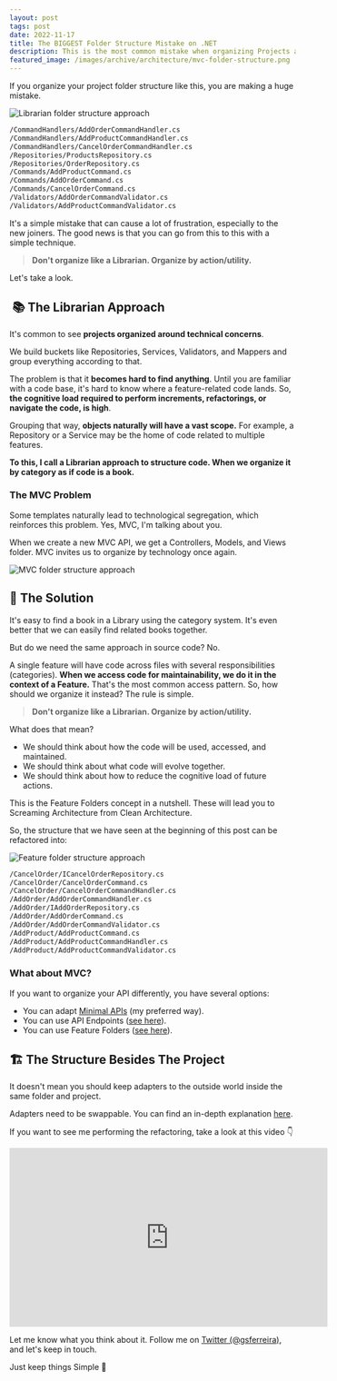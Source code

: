 ```yaml
---
layout: post
tags: post
date: 2022-11-17
title: The BIGGEST Folder Structure Mistake on .NET
description: This is the most common mistake when organizing Projects and Solutions in .NET. It is a real onboarding nightmare for newcomers. In this post, I will show you how to use Feature Folders towards a Screaming Architecture (Clean Architecture).
featured_image: /images/archive/architecture/mvc-folder-structure.png
---
```


If you organize your project folder structure like this, you are making a huge mistake.

![Librarian folder structure approach](/images/archive/architecture/librarian-folder-structure.png)

```bash
/CommandHandlers/AddOrderCommandHandler.cs
/CommandHandlers/AddProductCommandHandler.cs
/CommandHandlers/CancelOrderCommandHandler.cs
/Repositories/ProductsRepository.cs
/Repositories/OrderRepository.cs
/Commands/AddProductCommand.cs
/Commands/AddOrderCommand.cs
/Commands/CancelOrderCommand.cs
/Validators/AddOrderCommandValidator.cs
/Validators/AddProductCommandValidator.cs
```

It's a simple mistake that can cause a lot of frustration, especially to the new joiners.
The good news is that you can go from this to this with a simple technique.

> **Don't organize like a Librarian.
> Organize by action/utility.**

Let's take a look.

##  📚 The Librarian Approach

It's common to see **projects organized around technical concerns**.

We build buckets like Repositories, Services, Validators, and Mappers and group everything according to that.

The problem is that it **becomes hard to find anything**. Until you are familiar with a code base, it's hard to know where a feature-related code lands. So, **the cognitive load required to perform increments, refactorings, or navigate the code, is high**.

Grouping that way, **objects naturally will have a vast scope.** For example, a Repository or a Service may be the home of code related to multiple features.

**To this, I call a Librarian approach to structure code. When we organize it by category as if code is a book.**

### The MVC Problem

Some templates naturally lead to technological segregation, which reinforces this problem.
Yes, MVC, I'm talking about you.

When we create a new MVC API, we get a Controllers, Models, and Views folder. MVC invites us to organize by technology once again.

![MVC folder structure approach](/images/archive/architecture/mvc-folder-structure.png)

## 🎯 The Solution

It's easy to find a book in a Library using the category system. It's even better that we can easily find related books together.

But do we need the same approach in source code? No.

A single feature will have code across files with several responsibilities (categories). **When we access code for maintainability, we do it in the context of a Feature.** That's the most common access pattern. So, how should we organize it instead? The rule is simple.

> **Don't organize like a Librarian.
> Organize by action/utility.**

What does that mean?

- We should think about how the code will be used, accessed, and maintained.
- We should think about what code will evolve together.
- We should think about how to reduce the cognitive load of future actions.

This is the Feature Folders concept in a nutshell.
These will lead you to Screaming Architecture from Clean Architecture.

So, the structure that we have seen at the beginning of this post can be refactored into:

![Feature folder structure approach](/images/archive/architecture/feature-folder-structure.png)

```bash
/CancelOrder/ICancelOrderRepository.cs
/CancelOrder/CancelOrderCommand.cs
/CancelOrder/CancelOrderCommandHandler.cs
/AddOrder/AddOrderCommandHandler.cs
/AddOrder/IAddOrderRepository.cs
/AddOrder/AddOrderCommand.cs
/AddOrder/AddOrderCommandValidator.cs
/AddProduct/AddProductCommand.cs
/AddProduct/AddProductCommandHandler.cs
/AddProduct/AddProductCommandValidator.cs
```

### What about MVC?

If you want to organize your API differently, you have several options:

- You can adapt [Minimal APIs](https://learn.microsoft.com/en-us/aspnet/core/fundamentals/minimal-apis?view=aspnetcore-7.0) (my preferred way).
- You can use API Endpoints ([see here](https://github.com/ardalis/ApiEndpoints)).
- You can use Feature Folders ([see here](https://scottsauber.com/2016/04/25/feature-folder-structure-in-asp-net-core/)).

## 🏗 The Structure Besides The Project

It doesn't mean you should keep adapters to the outside world inside the same folder and project.

Adapters need to be swappable. You can find an in-depth explanation [here](https://gsferreira.com/archive/2022/how-to-apply-hexagonal-architecture-with-dotnet/).

If you want to see me performing the refactoring, take a look at this video 👇

<iframe width="560" height="315" src="https://www.youtube.com/embed/rYnbspEcKJw" title="YouTube video player" frameborder="0" allow="accelerometer; autoplay; clipboard-write; encrypted-media; gyroscope; picture-in-picture" allowfullscreen></iframe>

Let me know what you think about it. Follow me on [Twitter (@gsferreira)](https://twitter.com/gsferreira), and let's keep in touch.

Just keep things Simple 🌱

